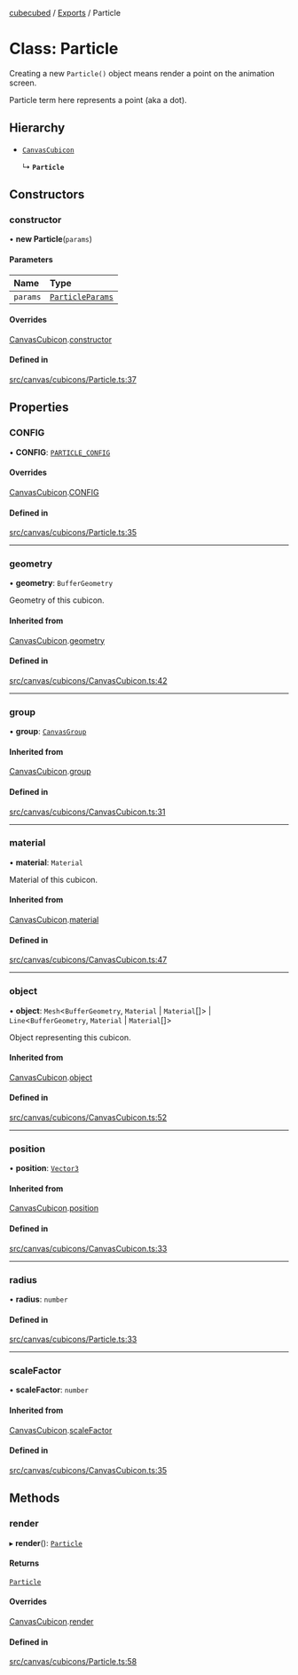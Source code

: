 [cubecubed](/reference/README.md) / [Exports](/reference/modules.md) / Particle

# Class: Particle

Creating a new `Particle()` object means render a point
on the animation screen.

Particle term here represents a point (aka a dot).

## Hierarchy

- [`CanvasCubicon`](/reference/classes/CanvasCubicon.md)

  ↳ **`Particle`**

## Constructors

### constructor

• **new Particle**(`params`)

#### Parameters

| Name | Type |
| :------ | :------ |
| `params` | [`ParticleParams`](/reference/interfaces/ParticleParams.md) |

#### Overrides

[CanvasCubicon](/reference/classes/CanvasCubicon.md).[constructor](/reference/classes/CanvasCubicon.md#constructor)

#### Defined in

[src/canvas/cubicons/Particle.ts:37](https://github.com/imaphatduc/cubecubed/blob/f8be6e1/src/canvas/cubicons/Particle.ts#L37)

## Properties

### CONFIG

• **CONFIG**: [`PARTICLE_CONFIG`](/reference/interfaces/PARTICLE_CONFIG.md)

#### Overrides

[CanvasCubicon](/reference/classes/CanvasCubicon.md).[CONFIG](/reference/classes/CanvasCubicon.md#config)

#### Defined in

[src/canvas/cubicons/Particle.ts:35](https://github.com/imaphatduc/cubecubed/blob/f8be6e1/src/canvas/cubicons/Particle.ts#L35)

___

### geometry

• **geometry**: `BufferGeometry`

Geometry of this cubicon.

#### Inherited from

[CanvasCubicon](/reference/classes/CanvasCubicon.md).[geometry](/reference/classes/CanvasCubicon.md#geometry)

#### Defined in

[src/canvas/cubicons/CanvasCubicon.ts:42](https://github.com/imaphatduc/cubecubed/blob/f8be6e1/src/canvas/cubicons/CanvasCubicon.ts#L42)

___

### group

• **group**: [`CanvasGroup`](/reference/classes/CanvasGroup.md)

#### Inherited from

[CanvasCubicon](/reference/classes/CanvasCubicon.md).[group](/reference/classes/CanvasCubicon.md#group)

#### Defined in

[src/canvas/cubicons/CanvasCubicon.ts:31](https://github.com/imaphatduc/cubecubed/blob/f8be6e1/src/canvas/cubicons/CanvasCubicon.ts#L31)

___

### material

• **material**: `Material`

Material of this cubicon.

#### Inherited from

[CanvasCubicon](/reference/classes/CanvasCubicon.md).[material](/reference/classes/CanvasCubicon.md#material)

#### Defined in

[src/canvas/cubicons/CanvasCubicon.ts:47](https://github.com/imaphatduc/cubecubed/blob/f8be6e1/src/canvas/cubicons/CanvasCubicon.ts#L47)

___

### object

• **object**: `Mesh`<`BufferGeometry`, `Material` \| `Material`[]\> \| `Line`<`BufferGeometry`, `Material` \| `Material`[]\>

Object representing this cubicon.

#### Inherited from

[CanvasCubicon](/reference/classes/CanvasCubicon.md).[object](/reference/classes/CanvasCubicon.md#object)

#### Defined in

[src/canvas/cubicons/CanvasCubicon.ts:52](https://github.com/imaphatduc/cubecubed/blob/f8be6e1/src/canvas/cubicons/CanvasCubicon.ts#L52)

___

### position

• **position**: [`Vector3`](/reference/classes/Vector3.md)

#### Inherited from

[CanvasCubicon](/reference/classes/CanvasCubicon.md).[position](/reference/classes/CanvasCubicon.md#position)

#### Defined in

[src/canvas/cubicons/CanvasCubicon.ts:33](https://github.com/imaphatduc/cubecubed/blob/f8be6e1/src/canvas/cubicons/CanvasCubicon.ts#L33)

___

### radius

• **radius**: `number`

#### Defined in

[src/canvas/cubicons/Particle.ts:33](https://github.com/imaphatduc/cubecubed/blob/f8be6e1/src/canvas/cubicons/Particle.ts#L33)

___

### scaleFactor

• **scaleFactor**: `number`

#### Inherited from

[CanvasCubicon](/reference/classes/CanvasCubicon.md).[scaleFactor](/reference/classes/CanvasCubicon.md#scalefactor)

#### Defined in

[src/canvas/cubicons/CanvasCubicon.ts:35](https://github.com/imaphatduc/cubecubed/blob/f8be6e1/src/canvas/cubicons/CanvasCubicon.ts#L35)

## Methods

### render

▸ **render**(): [`Particle`](/reference/classes/Particle.md)

#### Returns

[`Particle`](/reference/classes/Particle.md)

#### Overrides

[CanvasCubicon](/reference/classes/CanvasCubicon.md).[render](/reference/classes/CanvasCubicon.md#render)

#### Defined in

[src/canvas/cubicons/Particle.ts:58](https://github.com/imaphatduc/cubecubed/blob/f8be6e1/src/canvas/cubicons/Particle.ts#L58)
